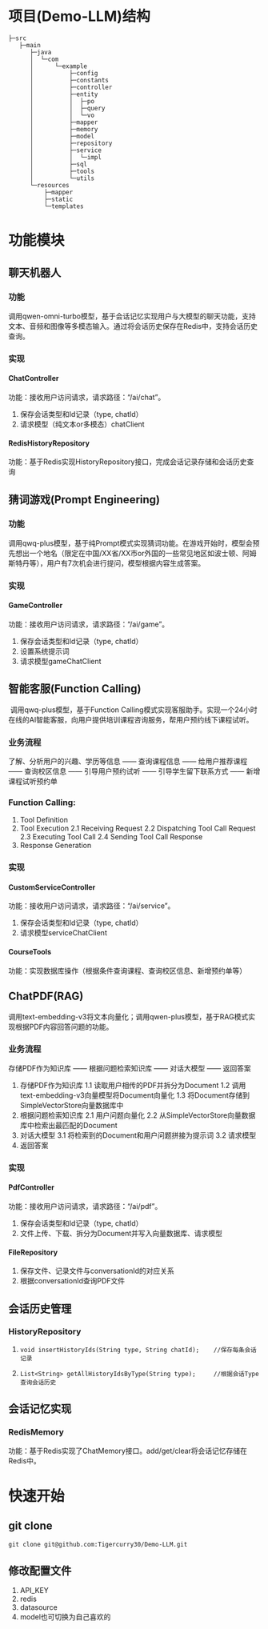 # 项目(Demo-LLM)结构

```
├─src
   ├─main
      ├─java
      │  └─com
      │      └─example
      │          ├─config
      │          ├─constants
      │          ├─controller
      │          ├─entity
      │          │  ├─po
      │          │  ├─query
      │          │  └─vo
      │          ├─mapper
      │          ├─memory
      │          ├─model
      │          ├─repository
      │          ├─service
      │          │  └─impl
      │          ├─sql
      │          ├─tools
      │          └─utils
      └─resources
          ├─mapper
          ├─static
          └─templates
```

# 功能模块

## 聊天机器人

### 功能

​	调用qwen-omni-turbo模型，基于会话记忆实现用户与大模型的聊天功能，支持文本、音频和图像等多模态输入。通过将会话历史保存在Redis中，支持会话历史查询。

### 实现

#### ChatController

功能：接收用户访问请求，请求路径：“/ai/chat”。

1. 保存会话类型和Id记录（type, chatId）
2. 请求模型（纯文本or多模态）chatClient

#### RedisHistoryRepository

功能：基于Redis实现HistoryRepository接口，完成会话记录存储和会话历史查询

## 猜词游戏(Prompt Engineering)

### 功能

​	调用qwq-plus模型，基于纯Prompt模式实现猜词功能。在游戏开始时，模型会预先想出一个地名（限定在中国/XX省/XX市or外国的一些常见地区如波士顿、阿姆斯特丹等），用户有7次机会进行提问，模型根据内容生成答案。

### 实现

#### GameController

功能：接收用户访问请求，请求路径：“/ai/game”。

1. 保存会话类型和Id记录（type, chatId）
2. 设置系统提示词
3. 请求模型gameChatClient

## 智能客服(Function Calling)

​	调用qwq-plus模型，基于Function Calling模式实现客服助手。实现一个24小时在线的AI智能客服，向用户提供培训课程咨询服务，帮用户预约线下课程试听。
### 业务流程
了解、分析用户的兴趣、学历等信息  ——  查询课程信息  ——  给用户推荐课程  ——  查询校区信息  ——  引导用户预约试听  ——  引导学生留下联系方式  ——  新增课程试听预约单
### Function Calling: 
  1. Tool Definition  
  2. Tool Execution
     2.1 Receiving Request
     2.2 Dispatching Tool Call Request
     2.3 Executing Tool Call
     2.4 Sending Tool Call Response
  3. Response Generation
### 实现

#### CustomServiceController
功能：接收用户访问请求，请求路径：“/ai/service”。
1. 保存会话类型和Id记录（type, chatId）
2. 请求模型serviceChatClient
#### CourseTools
功能：实现数据库操作（根据条件查询课程、查询校区信息、新增预约单等）

## ChatPDF(RAG)
调用text-embedding-v3将文本向量化；调用qwen-plus模型，基于RAG模式实现根据PDF内容回答问题的功能。
### 业务流程
存储PDF作为知识库  ——  根据问题检索知识库  ——  对话大模型  ——  返回答案
1. 存储PDF作为知识库
1.1 读取用户相传的PDF并拆分为Document
1.2 调用text-embedding-v3向量模型将Document向量化
1.3 将Document存储到SimpleVectorStore向量数据库中
2. 根据问题检索知识库
2.1 用户问题向量化
2.2 从SimpleVectorStore向量数据库中检索出最匹配的Document
3. 对话大模型
3.1 将检索到的Document和用户问题拼接为提示词
3.2 请求模型
4. 返回答案
### 实现
#### PdfController
功能：接收用户访问请求，请求路径：“/ai/pdf”。
1. 保存会话类型和Id记录（type, chatId）
2. 文件上传、下载、拆分为Document并写入向量数据库、请求模型
#### FileRepository
1. 保存文件、记录文件与conversationId的对应关系
2. 根据conversationId查询PDF文件



## 会话历史管理
### HistoryRepository
1. ```
   void insertHistoryIds(String type, String chatId);    //保存每条会话记录
   ```
2. ```
   List<String> getAllHistoryIdsByType(String type);     //根据会话Type查询会话历史
   ```
   
## 会话记忆实现
### RedisMemory
功能：基于Redis实现了ChatMemory接口。add/get/clear将会话记忆存储在Redis中。

# 快速开始
## git clone
```git clone git@github.com:Tigercurry30/Demo-LLM.git```

## 修改配置文件
1. API_KEY
2. redis
3. datasource
4. model也可切换为自己喜欢的